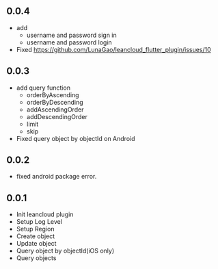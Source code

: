 ## 0.0.4

* add
    * username and password sign in
    * username and password login
* Fixed https://github.com/LunaGao/leancloud_flutter_plugin/issues/10

## 0.0.3

* add query function
    * orderByAscending
    * orderByDescending
    * addAscendingOrder
    * addDescendingOrder
    * limit
    * skip
* Fixed query object by objectId on Android

## 0.0.2

* fixed android package error.

## 0.0.1

* Init leancloud plugin
* Setup Log Level
* Setup Region
* Create object
* Update object
* Query object by objectId(iOS only)
* Query objects
